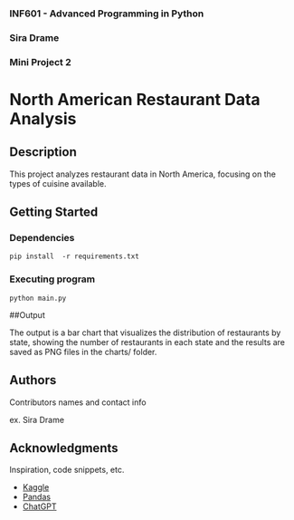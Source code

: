 ### INF601 - Advanced Programming in Python
### Sira  Drame 
### Mini Project 2


# North American Restaurant Data Analysis

## Description

This project analyzes restaurant data in North America, focusing on the types of cuisine available.

## Getting Started

### Dependencies

```
pip install  -r requirements.txt
```

### Executing program

```
python main.py
```

##Output

The output is a bar chart that visualizes the distribution of restaurants by state, showing the number of restaurants in each state and the results are saved as PNG files in the charts/ folder.

## Authors

Contributors names and contact info

ex. Sira Drame   

## Acknowledgments

Inspiration, code snippets, etc.
* [Kaggle](https://www.kaggle.com/datasets/saketk511/1500-north-american-resturants)
* [Pandas](https://pandas.pydata.org/pandas-docs/stable/getting_started/overview.html)
* [ChatGPT](https://chatgpt.com/share/67033ace-5f2c-8000-8713-53268e36839d)